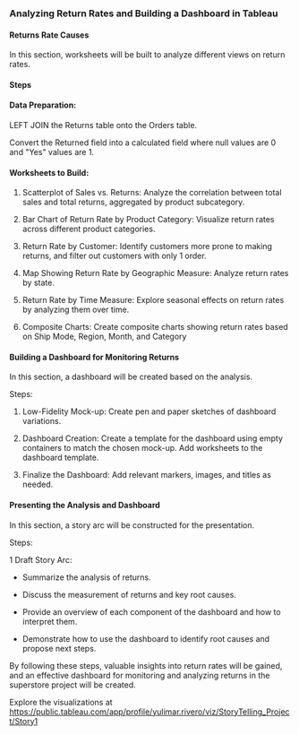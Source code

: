 ### Analyzing Return Rates and Building a Dashboard in Tableau

#### Returns Rate Causes

In this section, worksheets will be built to analyze different views on return rates.

#### Steps

#### Data Preparation:

LEFT JOIN the Returns table onto the Orders table.

Convert the Returned field into a calculated field where null values are 0 and "Yes" values are 1.

#### Worksheets to Build:

1. Scatterplot of Sales vs. Returns: Analyze the correlation between total sales and total returns, aggregated by product subcategory.

2. Bar Chart of Return Rate by Product Category: Visualize return rates across different product categories.

3. Return Rate by Customer: Identify customers more prone to making returns, and filter out customers with only 1 order.

4. Map Showing Return Rate by Geographic Measure: Analyze return rates by state.

5. Return Rate by Time Measure: Explore seasonal effects on return rates by analyzing them over time.

6. Composite Charts: Create composite charts showing return rates based on Ship Mode, Region, Month, and Category


#### Building a Dashboard for Monitoring Returns

In this section, a dashboard will be created based on the analysis.

Steps:

1. Low-Fidelity Mock-up: Create pen and paper sketches of dashboard variations.

2. Dashboard Creation: Create a template for the dashboard using empty containers to match the chosen mock-up. Add worksheets to the dashboard template.

3. Finalize the Dashboard: Add relevant markers, images, and titles as needed.


#### Presenting the Analysis and Dashboard

In this section, a story arc will be constructed for the presentation.

Steps:

1 Draft Story Arc:

- Summarize the analysis of returns.

- Discuss the measurement of returns and key root causes.

- Provide an overview of each component of the dashboard and how to interpret them.

- Demonstrate how to use the dashboard to identify root causes and propose next steps.



By following these steps, valuable insights into return rates will be gained, and an effective dashboard for monitoring and analyzing returns in the superstore project will be created.

Explore the visualizations at https://public.tableau.com/app/profile/yulimar.rivero/viz/StoryTelling_Project/Story1